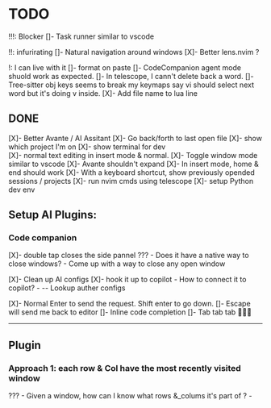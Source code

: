 # TODO
!!!: Blocker
[]- Task runner similar to vscode

!!: infurirating 
[]- Natural navigation around windows 
[X]- Better lens.nvim ? 

!: I can live with it
[]- format on paste
[]- CodeCompanion agent mode shuold work as expected.
[]- In telescope, I cann't delete back a word. 
[]- Tree-sitter obj keys seems to break my keymaps say vi should select next word but it's doing v inside.
[X]- Add file name to lua line 

## DONE
[X]- Better Avante / AI Assitant
[X]- Go back/forth to last open file 
[X]- show which project I'm on
[X]- show terminal for dev  
[X]- normal text editing in insert mode & normal. 
[X]- Toggle window mode similar to vscode
[X]- Avante shouldn't expand 
[X]- In insert mode, home & end should work 
[X]- With a keyboard shortcut, show previously opended sessions / projects
[X]- run nvim cmds using telescope
[X]- setup Python dev env


## Setup AI Plugins: 
### Code companion
[X]- double tap closes the side pannel 
    ???
        - Does it have a native way to close windows? 
        - Come up with a way to close any open window

[X]- Clean up AI configs
[X]- hook it up to copilot
    - How to connect it to copilot? 
    - -- Lookup auther configs 

[X]- Normal Enter to send the request. Shift enter to go down. 
[]- Escape will send me back to editor 
[]- Inline code completion
[]- Tab tab tab 🚀🚀🚀


------------------------
## Plugin 
### Approach 1: each row & Col have the most recently visited window

??? 
    - Given a window, how can I know what rows &_colums it's part of ?
        - 



